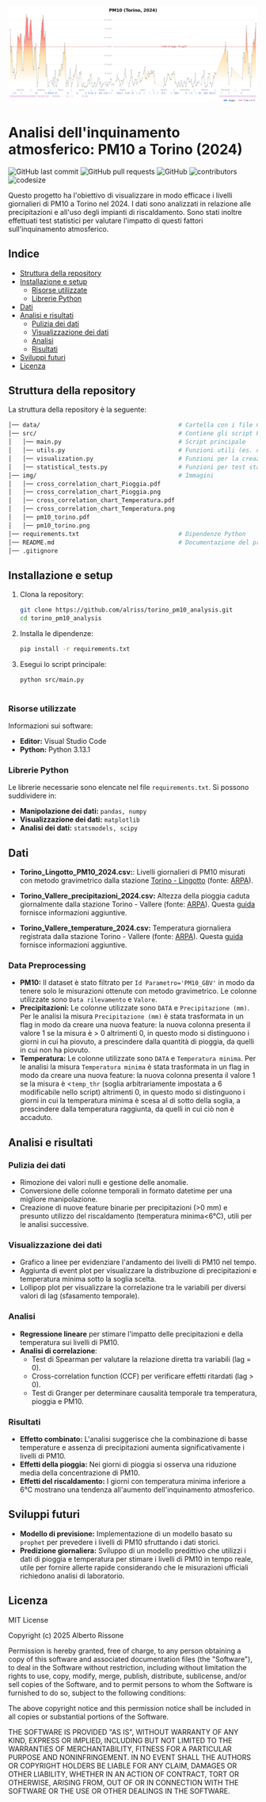 ![](img/pm10_torino.png)

# Analisi dell'inquinamento atmosferico: PM10 a Torino (2024)
![GitHub last commit](https://img.shields.io/github/last-commit/alriss/torino_pm10_analysis)
![GitHub pull requests](https://img.shields.io/github/issues-pr/alriss/torino_pm10_analysis)
![GitHub](https://img.shields.io/github/license/alriss/torino_pm10_analysis)
![contributors](https://img.shields.io/github/contributors/alriss/torino_pm10_analysis) 
![codesize](https://img.shields.io/github/languages/code-size/alriss/torino_pm10_analysis) 

Questo progetto ha l'obiettivo di visualizzare in modo efficace i livelli giornalieri di PM10 a Torino nel 2024. I dati sono analizzati in relazione alle precipitazioni e all'uso degli impianti di riscaldamento. Sono stati inoltre effettuati test statistici per valutare l'impatto di questi fattori sull'inquinamento atmosferico.

## Indice

- [Struttura della repository](#struttura-della-repository)
- [Installazione e setup](#installazione-e-setup)
   - [Risorse utilizzate](#risorse-utilizzate)
   - [Librerie Python](#librerie-python)
- [Dati](#dati)
- [Analisi e risultati](#analisi-e-risultati)
   - [Pulizia dei dati](#pulizia-dei-dati)
   - [Visualizzazione dei dati](#visualizzazione-dei-dati)
   - [Analisi](#analisi)
   - [Risultati](#risultati)
- [Sviluppi futuri](#sviluppi-futuri)
- [Licenza](#licenza)

## Struttura della repository
La struttura della repository è la seguente:

```bash
│── data/                                       # Cartella con i file CSV
│── src/                                        # Contiene gli script Python
│   │── main.py                                 # Script principale
│   │── utils.py                                # Funzioni utili (es. caricamento e pulizia dei dati)
│   │── visualization.py                        # Funzioni per la creazione dei grafici
│   │── statistical_tests.py                    # Funzioni per test statistici e modelli
│── img/                                        # Immagini
│   │── cross_correlation_chart_Pioggia.pdf                
│   │── cross_correlation_chart_Pioggia.png                
│   │── cross_correlation_chart_Temperatura.pdf            
│   │── cross_correlation_chart_Temperatura.png            
│   │── pm10_torino.pdf                
│   │── pm10_torino.png                
│── requirements.txt                            # Dipendenze Python
│── README.md                                   # Documentazione del progetto
│── .gitignore                 
```

## Installazione e setup
1. Clona la repository:
   ```bash
   git clone https://github.com/alriss/torino_pm10_analysis.git
   cd torino_pm10_analysis
2. Installa le dipendenze:
   ```bash
   pip install -r requirements.txt
3. Esegui lo script principale:
   ```bash
   python src/main.py
 
### Risorse utilizzate
Informazioni sui software:
- **Editor:**  Visual Studio Code
- **Python:** Python 3.13.1

### Librerie Python
Le librerie necessarie sono elencate nel file `requirements.txt`. Si possono suddividere in:
- **Manipolazione dei dati:** `pandas, numpy`
- **Visualizzazione dei dati:** `matplotlib`
- **Analisi dei dati:** `statsmodels, scipy`

## Dati

- **Torino_Lingotto_PM10_2024.csv:**: Livelli giornalieri di PM10 misurati con metodo gravimetrico dalla stazione [Torino - Lingotto](https://webgis.arpa.piemonte.it/secure_apps/qualita_aria/dati_anagrafici/index.php?NUMCODICE=001272-806) (fonte: [ARPA](https://aria.ambiente.piemonte.it/qualita-aria/dati)).

- **Torino_Vallere_precipitazioni_2024.csv:** Altezza della pioggia caduta giornalmente dalla stazione Torino - Vallere (fonte: [ARPA](https://www.arpa.piemonte.it/rischi_naturali/snippets_arpa_graphs/dati_giornalieri_meteo/?statid=PIE-001272-904-2001-05-17&param=P)). Questa [guida](https://www.arpa.piemonte.it/rischi_naturali/document/Guida_alla_lettura_dati_meteo_-_Banca_Dati_Storica.pdf) fornisce informazioni aggiuntive.

- **Torino_Vallere_temperature_2024.csv:** Temperatura giornaliera registrata dalla stazione Torino - Vallere (fonte: [ARPA](https://www.arpa.piemonte.it/rischi_naturali/snippets_arpa_graphs/dati_giornalieri_meteo/?statid=PIE-001272-904-2001-05-17&param=T)). Questa [guida](https://www.arpa.piemonte.it/rischi_naturali/document/Guida_alla_lettura_dati_meteo_-_Banca_Dati_Storica.pdf) fornisce informazioni aggiuntive.

### Data Preprocessing
- **PM10:** Il dataset è stato filtrato per `Id Parametro='PM10_GBV'` in modo da tenere solo le misurazioni ottenute con metodo gravimetrico. Le colonne utilizzate sono `Data rilevamento` e `Valore`.
- **Precipitazioni:** Le colonne utilizzate sono `DATA` e `Precipitazione (mm)`. Per le analisi la misura `Precipitazione (mm)` è stata trasformata in un flag in modo da creare una nuova feature: la nuova colonna presenta il valore 1 se la misura è > 0 altrimenti 0, in questo modo si distinguono i giorni in cui ha piovuto, a prescindere dalla quantità di pioggia, da quelli in cui non ha piovuto.
- **Temperatura:** Le colonne utilizzate sono `DATA` e `Temperatura minima`. Per le analisi la misura `Temperatura minima` è stata trasformata in un flag in modo da creare una nuova feature: la nuova colonna presenta il valore 1 se la misura è <`temp_thr` (soglia arbitrariamente impostata a 6 modificabile nello script) altrimenti 0, in questo modo si distinguono i giorni in cui la temperatura minima è scesa al di sotto della soglia, a prescindere dalla temperatura raggiunta, da quelli in cui ciò non è accaduto.

## Analisi e risultati

### Pulizia dei dati
- Rimozione dei valori nulli e gestione delle anomalie.
- Conversione delle colonne temporali in formato datetime per una migliore manipolazione.
- Creazione di nuove feature binarie per precipitazioni (>0 mm) e presunto utilizzo del riscaldamento (temperatura minima<6°C), utili per le analisi successive.

### Visualizzazione dei dati
- Grafico a linee per evidenziare l'andamento dei livelli di PM10 nel tempo.
- Aggiunta di event plot per visualizzare la distribuzione di precipitazioni e temperatura minima sotto la soglia scelta.
- Lollipop plot per visualizzare la correlazione tra le variabili per diversi valori di lag (sfasamento temporale).

### Analisi
- **Regressione lineare** per stimare l'impatto delle precipitazioni e della temperatura sui livelli di PM10.
- **Analisi di correlazione**:
  - Test di Spearman per valutare la relazione diretta tra variabili (lag = 0).
  - Cross-correlation function (CCF) per verificare effetti ritardati (lag > 0).
  - Test di Granger per determinare causalità temporale tra temperatura, pioggia e PM10.

### Risultati
- **Effetto combinato:** L'analisi suggerisce che la combinazione di basse temperature e assenza di precipitazioni aumenta significativamente i livelli di PM10.
- **Effetti della pioggia:** Nei giorni di pioggia si osserva una riduzione media della concentrazione di PM10.
- **Effetti del riscaldamento:** I giorni con temperatura minima inferiore a 6°C mostrano una tendenza all'aumento dell'inquinamento atmosferico.

## Sviluppi futuri

- **Modello di previsione:** Implementazione di un modello basato su `prophet` per prevedere i livelli di PM10 sfruttando i dati storici.
- **Predizione giornaliera:** Sviluppo di un modello predittivo che utilizzi i dati di pioggia e temperatura per stimare i livelli di PM10 in tempo reale, utile per fornire allerte rapide considerando che le misurazioni ufficiali richiedono analisi di laboratorio.

## Licenza
MIT License

Copyright (c) 2025 Alberto Rissone

Permission is hereby granted, free of charge, to any person obtaining a copy
of this software and associated documentation files (the "Software"), to deal
in the Software without restriction, including without limitation the rights
to use, copy, modify, merge, publish, distribute, sublicense, and/or sell
copies of the Software, and to permit persons to whom the Software is
furnished to do so, subject to the following conditions:

The above copyright notice and this permission notice shall be included in all
copies or substantial portions of the Software.

THE SOFTWARE IS PROVIDED "AS IS", WITHOUT WARRANTY OF ANY KIND, EXPRESS OR
IMPLIED, INCLUDING BUT NOT LIMITED TO THE WARRANTIES OF MERCHANTABILITY,
FITNESS FOR A PARTICULAR PURPOSE AND NONINFRINGEMENT. IN NO EVENT SHALL THE
AUTHORS OR COPYRIGHT HOLDERS BE LIABLE FOR ANY CLAIM, DAMAGES OR OTHER
LIABILITY, WHETHER IN AN ACTION OF CONTRACT, TORT OR OTHERWISE, ARISING FROM,
OUT OF OR IN CONNECTION WITH THE SOFTWARE OR THE USE OR OTHER DEALINGS IN THE
SOFTWARE.
